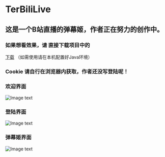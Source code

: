 # TerBiliLive

## 这是一个B站直播的弹幕姬，作者正在努力的创作中。
### 如果想看效果，请 直接下载项目中的
[下载](TerBiliLive/out/artifacts/TerBiliLive_jar/TerBiliLive.jar)
（如需使用请在本机配置好Java环境）
### Cookie 请自行在浏览器内获取，作者还没写登陆呢！

### 欢迎界面
![Image text](https://raw.githubusercontent.com/mxnter/TerBiliLive/master/MDimg/hi.png)

### 登陆界面
![Image text](https://raw.githubusercontent.com/mxnter/TerBiliLive/master/MDimg/dl.png)

### 弹幕姬界面
![Image text](https://raw.githubusercontent.com/mxnter/TerBiliLive/master/MDimg/dmj.png)
